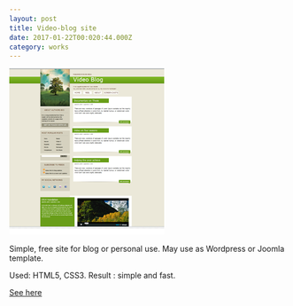 ```yaml
---
layout: post
title: Video-blog site
date: 2017-01-22T00:020:44.000Z
category: works
---
```

[<img src="/images/fulls/video-blog.png" class="image">](/my-works/video-blog/index.html)

Simple, free site for blog or personal use. May use as Wordpress or Joomla template.

Used: HTML5, CSS3. 
Result : simple and fast.

[See here](/my-works/video-blog/index.html)